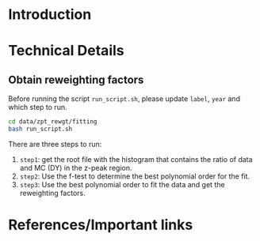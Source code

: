 # Introduction

# Technical Details

## Obtain reweighting factors
Before running the script `run_script.sh`, please update `label`, `year` and which step to run.

```bash
cd data/zpt_rewgt/fitting
bash run_script.sh
```

There are three steps to run:
1. `step1`: get the root file with the histogram that contains the ratio of data and MC (DY) in the z-peak region.
2. `step2`: Use the f-test to determine the best polynomial order for the fit.
3. `step3`: Use the best polynomial order to fit the data and get the reweighting factors.

# References/Important links
